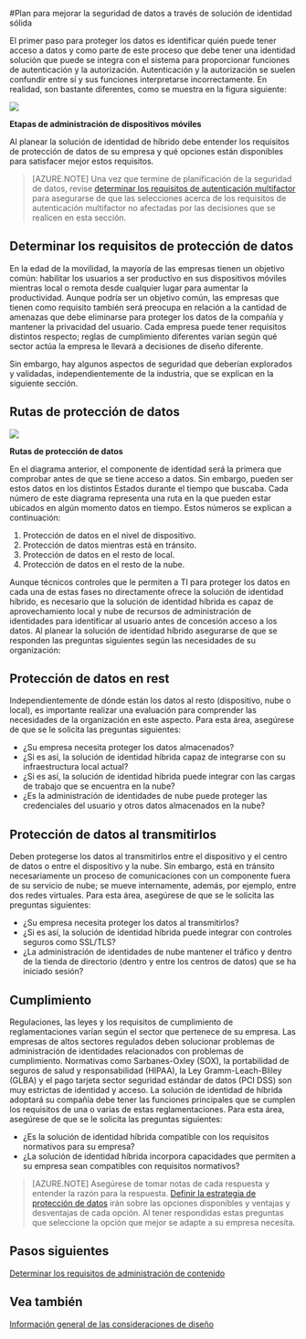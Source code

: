 <properties
    pageTitle="Azure Active Directory híbrido identidad consideraciones de diseño - determinar los requisitos de protección de datos | Microsoft Azure"
    description="Al planear la solución de identidad híbrido, identificar los requisitos de protección de datos para su empresa y qué opciones están disponibles para satisfacer mejor estos requisitos."
    documentationCenter=""
    services="active-directory"
    authors="billmath"
    manager="femila"
    editor=""/>

<tags
    ms.service="active-directory"
    ms.devlang="na"
    ms.topic="article"
    ms.tgt_pltfrm="na"
    ms.workload="identity" 
    ms.date="08/08/2016"
    ms.author="billmath"/>

#<a name="plan-for-enhancing-data-security-through-strong-identity-solution"></a>Plan para mejorar la seguridad de datos a través de solución de identidad sólida

El primer paso para proteger los datos es identificar quién puede tener acceso a datos y como parte de este proceso que debe tener una identidad solución que puede se integra con el sistema para proporcionar funciones de autenticación y la autorización. Autenticación y la autorización se suelen confundir entre sí y sus funciones interpretarse incorrectamente. En realidad, son bastante diferentes, como se muestra en la figura siguiente:

![](./media/hybrid-id-design-considerations/mobile-devicemgt-lifecycle.png)
 
**Etapas de administración de dispositivos móviles**

Al planear la solución de identidad de híbrido debe entender los requisitos de protección de datos de su empresa y qué opciones están disponibles para satisfacer mejor estos requisitos.
 
>[AZURE.NOTE]
Una vez que termine de planificación de la seguridad de datos, revise [determinar los requisitos de autenticación multifactor](active-directory-hybrid-identity-design-considerations-multifactor-auth-requirements.md) para asegurarse de que las selecciones acerca de los requisitos de autenticación multifactor no afectadas por las decisiones que se realicen en esta sección.

## <a name="determine-data-protection-requirements"></a>Determinar los requisitos de protección de datos
En la edad de la movilidad, la mayoría de las empresas tienen un objetivo común: habilitar los usuarios a ser productivo en sus dispositivos móviles mientras local o remota desde cualquier lugar para aumentar la productividad. Aunque podría ser un objetivo común, las empresas que tienen como requisito también será preocupa en relación a la cantidad de amenazas que debe eliminarse para proteger los datos de la compañía y mantener la privacidad del usuario. Cada empresa puede tener requisitos distintos respecto; reglas de cumplimiento diferentes varían según qué sector actúa la empresa le llevará a decisiones de diseño diferente. 

Sin embargo, hay algunos aspectos de seguridad que deberían explorados y validadas, independientemente de la industria, que se explican en la siguiente sección.

## <a name="data-protection-paths"></a>Rutas de protección de datos

![](./media/hybrid-id-design-considerations/data-protection-paths.png)
 
**Rutas de protección de datos**

En el diagrama anterior, el componente de identidad será la primera que comprobar antes de que se tiene acceso a datos. Sin embargo, pueden ser estos datos en los distintos Estados durante el tiempo que buscaba. Cada número de este diagrama representa una ruta en la que pueden estar ubicados en algún momento datos en tiempo. Estos números se explican a continuación:

1. Protección de datos en el nivel de dispositivo.
2. Protección de datos mientras está en tránsito.
3. Protección de datos en el resto de local.
4. Protección de datos en el resto de la nube.

Aunque técnicos controles que le permiten a TI para proteger los datos en cada una de estas fases no directamente ofrece la solución de identidad híbrido, es necesario que la solución de identidad híbrida es capaz de aprovechamiento local y nube de recursos de administración de identidades para identificar al usuario antes de concesión acceso a los datos. Al planear la solución de identidad híbrido asegurarse de que se responden las preguntas siguientes según las necesidades de su organización:

## <a name="data-protection-at-rest"></a>Protección de datos en rest
Independientemente de dónde están los datos al resto (dispositivo, nube o local), es importante realizar una evaluación para comprender las necesidades de la organización en este aspecto. Para esta área, asegúrese de que se le solicita las preguntas siguientes:

- ¿Su empresa necesita proteger los datos almacenados?
 - ¿Si es así, la solución de identidad híbrida capaz de integrarse con su infraestructura local actual?
 - ¿Si es así, la solución de identidad híbrida puede integrar con las cargas de trabajo que se encuentra en la nube?
- ¿Es la administración de identidades de nube puede proteger las credenciales del usuario y otros datos almacenados en la nube?

## <a name="data-protection-in-transit"></a>Protección de datos al transmitirlos
Deben protegerse los datos al transmitirlos entre el dispositivo y el centro de datos o entre el dispositivo y la nube. Sin embargo, está en tránsito necesariamente un proceso de comunicaciones con un componente fuera de su servicio de nube; se mueve internamente, además, por ejemplo, entre dos redes virtuales. Para esta área, asegúrese de que se le solicita las preguntas siguientes:

- ¿Su empresa necesita proteger los datos al transmitirlos?
 - ¿Si es así, la solución de identidad híbrida puede integrar con controles seguros como SSL/TLS?
- ¿La administración de identidades de nube mantener el tráfico y dentro de la tienda de directorio (dentro y entre los centros de datos) que se ha iniciado sesión?


## <a name="compliance"></a>Cumplimiento
Regulaciones, las leyes y los requisitos de cumplimiento de reglamentaciones varían según el sector que pertenece de su empresa. Las empresas de altos sectores regulados deben solucionar problemas de administración de identidades relacionados con problemas de cumplimiento. Normativas como Sarbanes-Oxley (SOX), la portabilidad de seguros de salud y responsabilidad (HIPAA), la Ley Gramm-Leach-Bliley (GLBA) y el pago tarjeta sector seguridad estándar de datos (PCI DSS) son muy estrictas de identidad y acceso. La solución de identidad de híbrida adoptará su compañía debe tener las funciones principales que se cumplen los requisitos de una o varias de estas reglamentaciones. Para esta área, asegúrese de que se le solicita las preguntas siguientes:

- ¿Es la solución de identidad híbrida compatible con los requisitos normativos para su empresa?
- ¿La solución de identidad híbrida incorpora capacidades que permiten a su empresa sean compatibles con requisitos normativos? 
 
>[AZURE.NOTE]
Asegúrese de tomar notas de cada respuesta y entender la razón para la respuesta. [Definir la estrategia de protección de datos](active-directory-hybrid-identity-design-considerations-data-protection-strategy.md) irán sobre las opciones disponibles y ventajas y desventajas de cada opción.  Al tener respondidas estas preguntas que seleccione la opción que mejor se adapte a su empresa necesita.

## <a name="next-steps"></a>Pasos siguientes
 [Determinar los requisitos de administración de contenido](active-directory-hybrid-identity-design-considerations-contentmgt-requirements.md)


## <a name="see-also"></a>Vea también
[Información general de las consideraciones de diseño](active-directory-hybrid-identity-design-considerations-overview.md)
